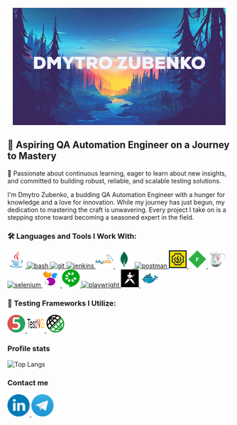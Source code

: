<p align="center">
  <img src="https://github.com/dima123493/dima123493/blob/main/assets/giphy.gif" alt="animated" />
</p>

## 🚀 Aspiring QA Automation Engineer on a Journey to Mastery

📘 Passionate about continuous learning, eager to learn about new insights, and committed to building robust, reliable, and scalable testing solutions.

I'm Dmytro Zubenko, a budding QA Automation Engineer with a hunger for knowledge and a love for innovation. While my journey has just begun, my dedication to mastering the craft is unwavering. Every project I take on is a stepping stone toward becoming a seasoned expert in the field.

<h3 align="left">🛠️ Languages and Tools I Work With:</h3>
<p align="left"> 
<a href="https://www.java.com" target="_blank" rel="noreferrer"> <img src="https://raw.githubusercontent.com/devicons/devicon/master/icons/java/java-original.svg" alt="java" width="40" height="40"/> </a>
<a href="https://www.gnu.org/software/bash/" target="_blank" rel="noreferrer">
<img src="https://www.vectorlogo.zone/logos/gnu_bash/gnu_bash-icon.svg" alt="bash" width="40" height="40"/> </a> 
<a href="https://git-scm.com/" target="_blank" rel="noreferrer"> <img src="https://www.vectorlogo.zone/logos/git-scm/git-scm-icon.svg" alt="git" width="40" height="40"/> </a> 
<a href="https://www.jenkins.io" target="_blank" rel="noreferrer"> <img src="https://www.vectorlogo.zone/logos/jenkins/jenkins-icon.svg" alt="jenkins" width="40" height="40"/> </a> 
<a href="https://www.mysql.com/" target="_blank" rel="noreferrer"> <img src="https://raw.githubusercontent.com/devicons/devicon/master/icons/mysql/mysql-original-wordmark.svg" alt="mysql" width="40" height="40"/> </a> 
<a href="https://www.mongodb.com/" target="_blank" rel="noreferrer"> <img src="https://github.com/dima123493/dima123493/blob/main/assets/mongoDB-logo.png" alt="mongoDB" width="40" height="40"/> </a> 
<a href="https://postman.com" target="_blank" rel="noreferrer"> <img src="https://www.vectorlogo.zone/logos/getpostman/getpostman-icon.svg" alt="postman" width="40" height="40"/> </a> 
<a href="https://www.soapui.org" target="_blank" rel="noreferrer"> <img src="https://github.com/dima123493/dima123493/blob/main/assets/soapui_logo.png" alt="postman" width="40" height="40"/> </a> 
<a href="https://www.telerik.com/fiddler" target="_blank" rel="noreferrer"> <img src="https://github.com/dima123493/dima123493/blob/main/assets/Fiddler-Classic-Icon.png" alt="fiddler" width="40" height="40"/> </a> 
<a href="https://www.charlesproxy.com" target="_blank" rel="noreferrer"> <img src="https://github.com/dima123493/dima123493/blob/main/assets/charlesproxy%20logo.png" alt="Charles Proxy" width="40" height="40"/> </a> 
<a href="https://www.selenium.dev" target="_blank" rel="noreferrer"> <img src="https://raw.githubusercontent.com/detain/svg-logos/780f25886640cef088af994181646db2f6b1a3f8/svg/selenium-logo.svg" alt="selenium" width="40" height="40"/> </a>
<a href="https://selenide.org" target="_blank" rel="noreferrer"> <img src="https://github.com/dima123493/dima123493/blob/main/assets/selenide%20logo.png" alt="selenide" width="40" height="40"/> </a>
<a href="https://cucumber.io" target="_blank" rel="noreferrer"> <img src="https://github.com/dima123493/dima123493/blob/main/assets/cucumber-logo.png" alt="cucumber" width="40" height="40"/> </a>
<a href="https://playwright.dev" target="_blank" rel="noreferrer"> <img src="https://raw.githubusercontent.com/bestofjs/bestofjs-webui/f2c2676e7e96c1a796109ff18534bd116eef009f/public/logos/playwright.svg" alt="playwright" width="40" height="40"/> </a>
<a href="https://www.karatelabs.io" target="_blank" rel="noreferrer"> <img src="https://github.com/dima123493/dima123493/blob/main/assets/karate-logo.png" alt="karate" width="40" height="40"/> </a>
<a href="https://www.docker.com/" target="_blank" rel="noreferrer"> <img src="https://raw.githubusercontent.com/devicons/devicon/1119b9f84c0290e0f0b38982099a2bd027a48bf1/icons/docker/docker-original.svg" alt="docker" width="40" height="40"/> </a>
</p>

<h3 align="left">🔧 Testing Frameworks I Utilize:</h3>
<p align="left"> 
<a href="https://junit.org/junit5/" target="_blank" rel="noreferrer"> <img src="https://github.com/dima123493/dima123493/blob/main/assets/junit-5-logo.png" alt="JUnit5" width="40" height="40"/> </a>
<a href="https://testng.org" target="_blank" rel="noreferrer"> <img src="https://github.com/dima123493/dima123493/blob/main/assets/testNG%20logo.png" alt="TestNG" width="40" height="40"/> </a>
<a href="https://rest-assured.io" target="_blank" rel="noreferrer"> <img src="https://github.com/dima123493/dima123493/blob/main/assets/rest-assured%20logo.png" alt="Rest-Assured" width="40" height="40"/> </a>
</p>

### Profile stats
![Top Langs](https://github-readme-stats.vercel.app/api/top-langs/?username=dima123493&layout=compact)

### Contact me
<div id="contacts"> 
<a href="https://www.linkedin.com/in/dmytrozubenko/"> <img src="assets/linkedIn logo.png" width="50" height="50" alt="LinkedIn"/> </a> 
<a href="https://t.me/dmytro_zubenko"> <img src="assets/telegram logo.png" width="50" height="50" alt="Telegram"/> </a> 
</div>